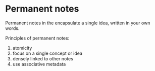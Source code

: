 # Permanent notes

Permanent notes in the  encapsulate a single idea, written in your own words. 

Principles of permanent notes:

1. atomicity
2. focus on a single concept or idea
3. densely linked to other notes
4. use associative metadata

